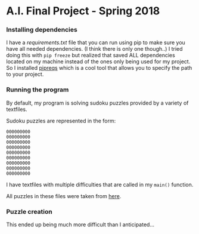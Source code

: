 # A.I. Final Project - Spring 2018

### Installing dependencies
I have a _requirements.txt_ file that you can run using pip to make sure you have all needed dependencies. (I think there is only one though..)
I tried doing this with `pip freeze` but realized that saved ALL dependencies located on my machine instead of the ones only being used for my project.
So I installed [pipreqs](https://github.com/bndr/pipreqs) which is a cool tool that allows you to specify the path to your project.

### Running the program

By default, my program is solving sudoku puzzles provided by a variety of textfiles.

Sudoku puzzles are represented in the form:

```
000000000
000000000
000000000
000000000
000000000
000000000
000000000
000000000
000000000
```

I have textfiles with multiple difficulties that are called in my `main()` function.

All puzzles in these files were taken from [here](https://www.websudoku.com/).

### Puzzle creation

This ended up being much more difficult than I anticipated... 

